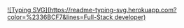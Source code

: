 [![Typing SVG](https://readme-typing-svg.herokuapp.com?color=%2336BCF7&lines=Full-Stack developer)](https://git.io/typing-svg)
